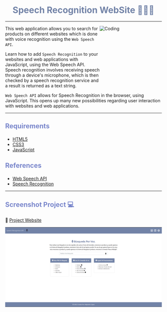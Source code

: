 # <h1 align="center" style="color: #7283a7;"> Speech Recognition WebSite 👨🏻‍💻 </h1> <hr>  

<img align="right" alt="Coding" width="200" height="200" src="https://miro.medium.com/max/640/1*cU0zTmKj2sgMO0HQ05JwSg.png">

This web application allows you to search for products on different websites which is done with voice recognition using the `Web Speech API`.

Learn how to add `Speech Recognition` to your websites and web applications with JavaScript, using the Web Speech API. Speech recognition involves receiving speech through a device's microphone, which is then checked by a speech recognition service and a result is returned as a text string.

`Web Speech API` allows for Speech Recognition in the browser, using JavaScript. This opens up many new possibilities regarding user interaction with websites and web applications.<hr>  


## <p align="left" style="color: #7986cb;"> Requirements </p>

- [HTML5](https://developer.mozilla.org/es/docs/Web/HTML) 
- [CSS3](https://developer.mozilla.org/es/docs/Web/CSS)
- [JavaScript](https://developer.mozilla.org/es/docs/Web/JavaScript)


## <p align="left" style="color: #7986cb;"> References </p>

- [Web Speech API](https://developer.mozilla.org/en-US/docs/Web/API/Web_Speech_API)
- [Speech Recognition](https://developer.mozilla.org/en-US/docs/Web/API/SpeechRecognition) 

<hr>  

## <p align="left" style="color: #7986cb;"> Screenshot Project 💻 </p>

🔶 [Project Website](https://alejandro-190107.github.io/Speech-Recognition-WebSite/)

![Screenshot](assets/img/Screenshot.png)
